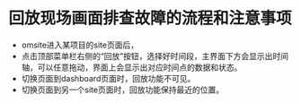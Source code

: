 # 回放现场画面排查故障的流程和注意事项

* omsite进入某项目的site页面后，
* 点击顶部菜单栏右侧的“回放”按钮，选择好时间段，主界面下方会显示出时间轴，可以任意拖动，界面上会显示出对应时间点的数据和状态。
* 切换页面到dashboard页面时，回放功能不可见。
* 切换页面到另一个site页面时，回放功能保持最近的位置。



